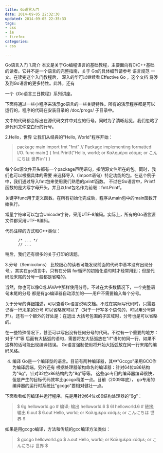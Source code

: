 ```yaml
---
title: Go语言入门
date: 2014-09-05 22:32:30
updated: 2014-09-05 22:35:33
tags: 
- css
- ie
- firefox
categories: 
- css

---
```

Go语言入门
1.简介
本文是关于Go编程语言的基础教程，主要面向有C/C++基础的读者。它并不是一个语言的完整指南，关于 Go的具体细节请参考 语言规范 一文。在读完这个入门教程后， 深入的华可以继续看 Effective Go ，这个文档 将涉及到Go语言的更多特性。此外，还有


<!--more-->


一个《Go语言三日教程》系列讲座。

下面将通过一些小程序来演示go语言的一些关键特性。所有的演示程序都是可以运行的，程序的代码在安装目录的 /doc/progs/ 子目录中。

文中的代码都会标出在源代码文件中对应的行号。同时为了清晰起见，我们忽略了源代码文件空白行的行号。

2.Hello，世界
让我们从经典的"Hello, World"程序开始：

>  package main  import fmt "fmt"  // Package implementing formatted
> I/O.  func main() {
>          fmt.Printf("Hello, world; or Καλημέρα κόσμε; or こんにちは 世界\n")  }

每个Go源文件开头都有一个package声明语句，指明源文件所在的包。同时，我们也可以根据具体的需要 来选择导入（import语句）特定功能的包。在这个例子中，我们通过导入fmt包来使用我们熟悉的printf函数。 不过在Go语言中，Printf函数的是大写字母开头，并且以fmt包名作为前缀：fmt.Printf。

关键字func用于定义函数。在所有初始化完成后，程序从main包中的main函数开始执行。

常量字符串可以包含Unicode字符，采用UTF-8编码。实际上，所有的Go语言源文件都采用UTF-8编码。

代码注释的方式和C++类似：

          /* ... */
          // ...
稍后，我们还有很多的关于打印的话题。

3.分号（Semicolons）
比较细心的读者可能发现前面的代码中基本没有出现分号;。其实在go语言中，只有在分隔 for循环的初始化语句时才经常用到；但是代码段末尾的分号一般都是省略的。

当然，你也可以像C或JAVA中那样使用分号。不过在大多数情况下，一个完整语句末尾的分号 都是有go编译器自动添加的——用户不需要输入每个分号。

关于分号的详细描述，可以查看Go语言说明文档。不过在实际写代码时，只需要记得一行末尾的分号 可以省略就可以了（对于一行写多个语句的，可以用分号隔开）。还有一个额外的好处是：在退出 大括号包围的子区域时，分号也是可以省略的。

在一些特殊情况下，甚至可以写出没有任何分号的代码。不过有一个重要的地方：对于"if"等 后面有大括弧的语句，需要将左大括弧放在"if"语句的同一行，如果不这样的话可能出现编译错误。 Go语言强制使用将开始大括弧放在同一行末尾的编码风格。

4. 编译
Go是一个编译型的语言。目前有两种编译器，其中"Gccgo"采用GCC作为编译后端。另外还有 根据处理器架构命名的编译器：针对64位x86结构为"6g"，针对32位x86结构的为"8g"等等。 这些go专用的编译器编译很快，但是产生的目标代码效率比gccgo稍差一点。目前（2009年底）， go专用的编译器的运行时系统比"gccgo"要相对健壮一点。

下面看看如何编译并运行程序。先是用针对64位x86结构处理器的“6g”：

 

>  $ 6g helloworld.go  # 编译; 输出 helloworld.6   $ 6l helloworld.6   # 链接;
> 输出 6.out   $ 6.out   Hello, world; or Καλημέρα κόσμε; or こんにちは 世界   $

如果是用gccgo编译，方法和传统的gcc编译方法类似：

  

> $ gccgo helloworld.go   $ a.out   Hello, world; or Καλημέρα κόσμε; or
> こんにちは 世界   $